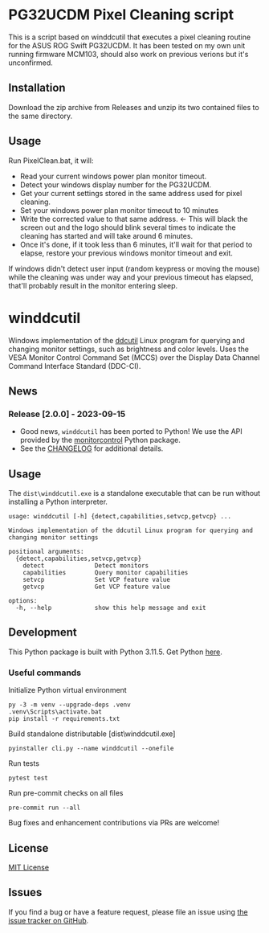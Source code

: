 # PG32UCDM Pixel Cleaning script

This is a script based on winddcutil that executes a pixel cleaning routine for the ASUS ROG Swift PG32UCDM.
It has been tested on my own unit running firmware MCM103, should also work on previous verions but it's unconfirmed. 

## Installation

Download the zip archive from Releases and unzip its two contained files to the same directory.

## Usage

Run PixelClean.bat, it will:

- Read your current windows power plan monitor timeout.
- Detect your windows display number for the PG32UCDM.
- Get your current settings stored in the same address used for pixel cleaning.
- Set your windows power plan monitor timeout to 10 minutes
- Write the corrected value to that same address. <- This will black the screen out and the logo should blink several times to indicate the cleaning has started and will take around 6 minutes.
- Once it's done, if it took less than 6 minutes, it'll wait for that period to elapse, restore your previous windows monitor timeout and exit.

If windows didn't detect user input (random keypress or moving the mouse) while the cleaning was under way and your previous timeout has elapsed, that'll probably result in the monitor entering sleep.
 


# winddcutil

Windows implementation of the [ddcutil](https://github.com/rockowitz/ddcutil) Linux program for querying and changing monitor settings, such as brightness and color levels. Uses the VESA Monitor Control Command Set (MCCS) over the Display Data Channel Command Interface Standard (DDC-CI).

## News

### Release [2.0.0] - 2023-09-15

- Good news, `winddcutil` has been ported to Python! We use the API provided by the [monitorcontrol](https://github.com/newAM/monitorcontrol) Python package.
- See the [CHANGELOG](https://github.com/scottaxcell/winddcutil/blob/main/CHANGELOG.md) for additional details.

## Usage

The `dist\winddcutil.exe` is a standalone executable that can be run without installing a Python interpreter.

```
usage: winddcutil [-h] {detect,capabilities,setvcp,getvcp} ...

Windows implementation of the ddcutil Linux program for querying and changing monitor settings

positional arguments:
  {detect,capabilities,setvcp,getvcp}
    detect              Detect monitors
    capabilities        Query monitor capabilities
    setvcp              Set VCP feature value
    getvcp              Get VCP feature value

options:
  -h, --help            show this help message and exit
```

## Development

This Python package is built with Python 3.11.5. Get Python [here](https://www.python.org/downloads/).

### Useful commands

Initialize Python virtual environment

```
py -3 -m venv --upgrade-deps .venv
.venv\Scripts\activate.bat
pip install -r requirements.txt
```

Build standalone distributable [dist\winddcutil.exe]

```
pyinstaller cli.py --name winddcutil --onefile
```

Run tests

```
pytest test
```

Run pre-commit checks on all files

```
pre-commit run --all
```

Bug fixes and enhancement contributions via PRs are welcome!

## License

[MIT License](https://github.com/scottaxcell/winddcutil/blob/main/LICENSE)

## Issues

If you find a bug or have a feature request, please file an issue using [the issue tracker on GitHub](https://github.com/scottaxcell/winddcutil/issues).
